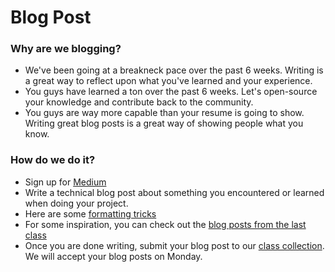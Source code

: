   # Blog Post

### Why are we blogging?
- We've been going at a breakneck pace over the past 6 weeks. Writing is a great way to reflect upon what you've learned and your experience.
- You guys have learned a ton over the past 6 weeks. Let's open-source your knowledge and contribute back to the community.
- You guys are way more capable than your resume is going to show. Writing great blog posts is a great way of showing people what you know.

### How do we do it?
- Sign up for [Medium](https://medium.com)
- Write a technical blog post about something you encountered or learned when doing your project.
- Here are some [formatting tricks](https://medium.com/help-center/writing-128f049a7ad)
- For some inspiration, you can check out the [blog posts from the last class](https://medium.com/wdi-nyc-jan-2014/)
- Once you are done writing, submit your blog post to our [class collection](https://medium.com/wdi-dc-1/). We will accept your blog posts on Monday.
